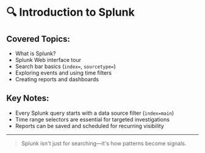 # 🔍 Introduction to Splunk

## Covered Topics:
- What is Splunk?
- Splunk Web interface tour
- Search bar basics (`index=`, `sourcetype=`)
- Exploring events and using time filters
- Creating reports and dashboards

## Key Notes:
- Every Splunk query starts with a data source filter (`index=main`)
- Time range selectors are essential for targeted investigations
- Reports can be saved and scheduled for recurring visibility

---

> Splunk isn't just for searching—it's how patterns become signals.
